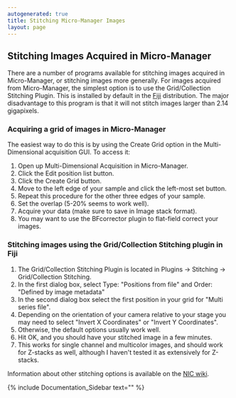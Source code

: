 ```yaml
---
autogenerated: true
title: Stitching Micro-Manager Images
layout: page
---
```


## Stitching Images Acquired in Micro-Manager

There are a number of programs available for stitching images acquired
in Micro-Manager, or stitching images more generally. For images
acquired from Micro-Manager, the simplest option is to use the
Grid/Collection Stitching Plugin. This is installed by default in the
[Fiji](http://fiji.sc) distribution. The major disadvantage to this
program is that it will not stitch images larger than 2.14 gigapixels.

### Acquiring a grid of images in Micro-Manager

The easiest way to do this is by using the Create Grid option in the
Multi-Dimensional acquisition GUI. To access it:

1.  Open up Multi-Dimensional Acquisition in Micro-Manager.
2.  Click the Edit position list button.
3.  Click the Create Grid button.
4.  Move to the left edge of your sample and click the left-most set
    button.
5.  Repeat this procedure for the other three edges of your sample.
6.  Set the overlap (5-20% seems to work well).
7.  Acquire your data (make sure to save in Image stack format).
8.  You may want to use the BFcorrector plugin to flat-field correct
    your images.

### Stitching images using the Grid/Collection Stitching plugin in Fiji

1.  The Grid/Collection Stitching Plugin is located in Plugins -\>
    Stitching -\> Grid/Collection Stitching.
2.  In the first dialog box, select Type: "Positions from file" and
    Order: "Defined by image metadata"
3.  In the second dialog box select the first position in your grid for
    "Multi series file".
4.  Depending on the orientation of your camera relative to your stage
    you may need to select "Invert X Coordinates" or "Invert Y
    Coordinates".
5.  Otherwise, the default options usually work well.
6.  Hit OK, and you should have your stitched image in a few minutes.
7.  This works for single channel and multicolor images, and should work
    for Z-stacks as well, although I haven't tested it as extensively
    for Z-stacks.

Information about other stitching options is available on the [NIC
wiki](http://nic.ucsf.edu/dokuwiki/doku.php?id=image_stitching_in_micro-manager).

{% include Documentation_Sidebar text="" %}
